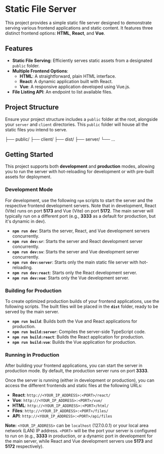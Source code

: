 # Static File Server

This project provides a simple static file server designed to demonstrate serving various frontend applications and static content. It features three distinct frontend options: **HTML**, **React**, and **Vue**.

## Features

* **Static File Serving**: Efficiently serves static assets from a designated `public` folder.
* **Multiple Frontend Options**:
    * **HTML**: A straightforward, plain HTML interface.
    * **React**: A dynamic application built with React.
    * **Vue**: A responsive application developed using Vue.js.
* **File Listing API**: An endpoint to list available files.

## Project Structure

Ensure your project structure includes a `public` folder at the root, alongside your `server` and `client` directories. This `public` folder will house all the static files you intend to serve.

├── public/
├── client/
├── dist/
├── server/
└── ...

## Getting Started

This project supports both **development** and **production** modes, allowing you to run the server with hot-reloading for development or with pre-built assets for deployment.

### Development Mode

For development, use the following `npm` scripts to start the server and the respective frontend development servers. Note that in development, React (Vite) runs on port **5173** and Vue (Vite) on port **5172**. The main server will typically run on a different port (e.g., **3333** as a default for production, but it's dynamic in dev).

* **`npm run dev`**: Starts the server, React, and Vue development servers concurrently.
* **`npm run dev:sr`**: Starts the server and React development server concurrently.
* **`npm run dev:sv`**: Starts the server and Vue development server concurrently.
* **`npm run dev:server`**: Starts only the main static file server with hot-reloading.
* **`npm run dev:react`**: Starts only the React development server.
* **`npm run dev:vue`**: Starts only the Vue development server.

### Building for Production

To create optimized production builds of your frontend applications, use the following scripts. The built files will be placed in the **`dist`** folder, ready to be served by the main server.

* **`npm run build`**: Builds both the Vue and React applications for production.
* **`npm run build:server`**: Compiles the server-side TypeScript code.
* **`npm run build:react`**: Builds the React application for production.
* **`npm run build:vue`**: Builds the Vue application for production.

### Running in Production

After building your frontend applications, you can start the server in production mode. By default, the production server runs on port **3333**.

Once the server is running (either in development or production), you can access the different frontends and static files at the following URLs:

* **React**: `http://<YOUR_IP_ADDRESS>:<PORT>/react/`
* **Vue**: `http://<YOUR_IP_ADDRESS>:<PORT>/vue/`
* **HTML**: `http://<YOUR_IP_ADDRESS>:<PORT>/html/`
* **Files**: `http://<YOUR_IP_ADDRESS>:<PORT>/files/`
* **API**: `http://<YOUR_IP_ADDRESS>:<PORT>/api/files`

**Note:** `<YOUR_IP_ADDRESS>` can be `localhost` (127.0.0.1) or your local area network (LAN) IP address. `<PORT>` will be the port your server is configured to run on (e.g., **3333** in production, or a dynamic port in development for the main server, while React and Vue development servers use **5173** and **5172** respectively).